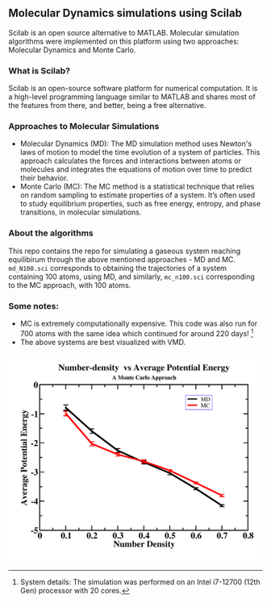 ## Molecular Dynamics simulations using Scilab
Scilab is an open source alternative to MATLAB. Molecular simulation algorithms were implemented on this platform using two approaches: Molecular Dynamics and Monte Carlo. 

### What is Scilab?
Scilab is an open-source software platform for numerical computation. It is a high-level programming language similar to MATLAB and shares most of the features from there, and better, being a free alternative. 

### Approaches to Molecular Simulations
- Molecular Dynamics (MD): The MD simulation method uses Newton's laws of motion to model the time evolution of a system of particles. This approach calculates the forces and interactions between atoms or molecules and integrates the equations of motion over time to predict their behavior.
- Monte Carlo (MC): The MC method is a statistical technique that relies on random sampling to estimate properties of a system. It’s often used to study equilibrium properties, such as free energy, entropy, and phase transitions, in molecular simulations.

### About the algorithms
This repo contains the repo for simulating a gaseous system reaching equilibirum through the above mentioned approaches - MD and MC. `md_N100.sci` corresponds to obtaining the trajectories of a system containing 100 atoms, using MD, and similarly, `mc_n100.sci` corresponding to the MC approach, with 100 atoms. 

### Some notes:
- MC is extremely computationally expensive. This code was also run for 700 atoms with the same idea which continued for around 220 days! [^1]
- The above systems are best visualized with VMD. 

![Number Density Plot](images/numberdensity.png)


[^1]: System details: The simulation was performed on an Intel i7-12700 (12th Gen) processor with 20 cores.
